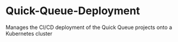# Quick-Queue-Deployment
Manages the CI/CD deployment of the Quick Queue projects onto a Kubernetes cluster 
